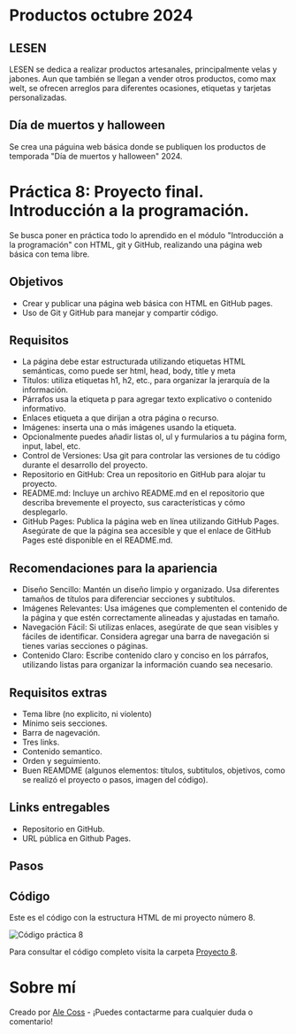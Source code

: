# Productos octubre 2024

## LESEN

LESEN se dedica a realizar productos artesanales, principalmente velas y jabones. Aun que también se llegan a vender otros productos, como max welt, se ofrecen arreglos para diferentes ocasiones, etiquetas y tarjetas personalizadas.

## Día de muertos y halloween

Se crea una páguina web básica donde se publiquen los productos de temporada "Día de muertos y halloween" 2024.

# Práctica 8: Proyecto final. Introducción a la programación.

Se busca poner en práctica todo lo aprendido en el módulo "Introducción a la programación" con HTML, git y GitHub, realizando una página web básica con tema libre.

## Objetivos
- Crear y publicar una página web básica con HTML en GitHub pages.
- Uso de Git y GitHub para manejar y compartir código.

## Requisitos
- La página debe estar estructurada utilizando etiquetas HTML semánticas, como puede ser html, head, body, title y meta
- Títulos: utiliza etiquetas h1, h2, etc., para organizar la jerarquía de la información.
- Párrafos usa la etiqueta p para agregar texto explicativo o contenido informativo.
- Enlaces etiqueta a que dirijan a otra página o recurso.
- Imágenes: inserta una o más imágenes usando la etiqueta.
- Opcionalmente puedes añadir listas ol, ul y furmularios a tu página form, input, label, etc.
- Control de Versiones: Usa git para controlar las versiones de tu código durante el desarrollo del proyecto.
- Repositorio en GitHub: Crea un repositorio en GitHub para alojar tu proyecto.
- README.md: Incluye un archivo README.md en el repositorio que describa brevemente el proyecto, sus características y cómo desplegarlo.
- GitHub Pages: Publica la página web en línea utilizando GitHub Pages. Asegúrate de que la página sea accesible y que el enlace de GitHub Pages esté disponible en el README.md.

## Recomendaciones para la apariencia
- Diseño Sencillo: Mantén un diseño limpio y organizado. Usa diferentes tamaños de títulos para diferenciar secciones y subtítulos.
- Imágenes Relevantes: Usa imágenes que complementen el contenido de la página y que estén correctamente alineadas y ajustadas en tamaño.
- Navegación Fácil: Si utilizas enlaces, asegúrate de que sean visibles y fáciles de identificar. Considera agregar una barra de navegación si tienes varias secciones o páginas.
- Contenido Claro: Escribe contenido claro y conciso en los párrafos, utilizando listas para organizar la información cuando sea necesario.

## Requisitos extras
- Tema libre (no explicito, ni violento)
- Mínimo seis secciones.
- Barra de nagevación.
- Tres links.
- Contenido semantico.
- Orden y seguimiento.
- Buen REAMDME (algunos elementos: títulos, subtitulos, objetivos, como se realizó el proyecto o pasos, imagen del código).

## Links entregables
- Repositorio en GitHub.
- URL pública en Github Pages.

## Pasos

## Código

Este es el código con la estructura HTML de mi proyecto número 8.

![Código práctica 8]()

Para consultar el código completo visita la carpeta [Proyecto 8](https://drive.google.com/drive/folders/1h12aIHJzWhx2DbxXuPkaRtgh8mRwtzhy?usp=sharing).

# Sobre mí

Creado por [Ale Coss](https://github.com/alexa-coss) - ¡Puedes contactarme para cualquier duda o comentario!
